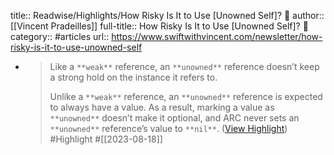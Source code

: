 title:: Readwise/Highlights/How Risky Is It to Use [Unowned Self]? 🤔
author:: [[Vincent Pradeilles]]
full-title:: How Risky Is It to Use [Unowned Self]? 🤔
category:: #articles
url:: https://www.swiftwithvincent.com/newsletter/how-risky-is-it-to-use-unowned-self

- > Like a `**weak**` reference, an `**unowned**` reference doesn’t keep a strong hold on the instance it refers to.
  > 
  > Unlike a `**weak**` reference, an `**unowned**` reference is expected to always have a value. As a result, marking a value as `**unowned**` doesn’t make it optional, and ARC never sets an `**unowned**` reference’s value to `**nil**`. ([View Highlight](https://read.readwise.io/read/01h84nkjrj4n5sqwwf7vjv4n3q)) #Highlight #[[2023-08-18]]